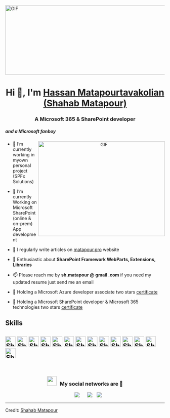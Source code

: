 <img align="center" top="500" height="220" width="800" alt="GIF" src="https://user-images.githubusercontent.com/2398297/219969905-ac6482e5-eda5-46f4-a4f4-508345793c5b.png" >

<h1 align="center">Hi 👋, I'm <a href="https://www.linkedin.com/in/shahabmatapour/" alt="Shahab Matapour" target="blank">
Hassan Matapourtavakolian (Shahab Matapour)</a></h1>
<h3 align="center">A Microsoft 365 & SharePoint developer</h3> <h5> and a Microsoft fanboy </h5>


<a target="_blank" align="center">
  <img align="right" top="500" height="300" width="400" alt="GIF" src="https://user-images.githubusercontent.com/2398297/219959750-029710cf-5ab1-43e0-b494-259bb9f8929d.gif">
</a>

- 🔭 I’m currently working in myown personal project (SPFx Solutions)

- 🌱 I’m currently Working on Microsoft SharePoint (online & on-prem) App development

<!-- - 🤝 I’m available for freelancing. -->

- 📝 I regularly write articles on [matapour.pro](http://www.matapour.pro) website

- 💬 Enthusiastic about **SharePoint Framework WebParts, Extensions, Libraries**

- 📫 Please reach me by **sh.matapour @ gmail .com** if you need my updated resume just send me an email 

- 📄 Holding a Microsoft Azure developer associate two stars <a href="https://www.credly.com/badges/56446ef9-a7d9-4fca-905e-4bdbd5ce3303/linked_in?t=rpecl6" target="blank">certificate</a>
- 📄 Holding a Microsoft SharePoint developer & Microsoft 365 technologies two stars <a href="https://www.credly.com/badges/1682e267-09b8-4223-a3b1-faa25ad9d44e/linked_in?t=rs0pgs" target="blank">certificate</a>

## Skills
<h2 align="left">
 <img alt="Shahab Matapour SharePoint" width ='32px' src ="https://user-images.githubusercontent.com/2398297/219961451-ae83981f-5e08-42f4-b2de-415b801a8b93.svg">
 <img alt="Shahab Matapour Azure" width ='32px' src ='https://user-images.githubusercontent.com/2398297/219961505-0af85da7-eba3-4d91-a85e-08048f903a3a.svg'> 
 <img alt="Shahab Matapour C#" width ='32px' src ="https://user-images.githubusercontent.com/2398297/219961565-88d3d2ab-255a-46e8-8f1f-d463b8eca7f9.svg">
 <img alt="Shahab Matapour TypeScript" width ='32px' src ="https://user-images.githubusercontent.com/2398297/219961659-d26aa572-25e4-4057-a20f-a3bb01292ade.svg">
<img alt="Shahab Matapour React" width ='32px' src ="https://user-images.githubusercontent.com/2398297/219962005-46a2d87b-533c-4a8d-8628-f1e7139c8c73.svg"> 
<img alt="Shahab Matapour SPFx" width ='32px' src ="https://user-images.githubusercontent.com/2398297/219962770-2a5a20fc-cda2-4d9a-b229-4d5afd5ddf4d.png"> 	
 <img alt="Shahab Matapour Azure Function" width ='32px' src ="https://user-images.githubusercontent.com/2398297/219962036-5a7f0c82-fafd-4b21-aa3b-6f8dcabf3e45.svg"> 
 <img alt="Shahab Matapour Azure Devops" width ='32px' src ="https://user-images.githubusercontent.com/2398297/219962173-ef74250f-a75d-4651-bb80-56f900bbb600.svg"> 
<img alt="Shahab Matapour Microsoft Graph" width ='32px' src ="https://user-images.githubusercontent.com/2398297/219962539-5f986f9a-0abc-4111-a386-1e20c7ab6faf.png">
<img alt="Shahab Matapour Power automate" width ='32px' src ="https://user-images.githubusercontent.com/2398297/219962062-ff71118d-bd33-4dee-add1-bdf4cd9060e0.svg"> 
<img alt="Shahab Matapour Power apps" width ='32px' src ="https://user-images.githubusercontent.com/2398297/219961942-c4b579e7-4c2e-49e9-ae5a-cab03f9f6fc6.svg">
 <img alt="Shahab Matapour JavaScript" width ='32px' src ="https://user-images.githubusercontent.com/2398297/219962151-f2bcceb6-27d2-4b73-b5af-892c83ee0433.svg">
 <img alt="Shahab Matapour Web api" width ='32px' src ="https://user-images.githubusercontent.com/2398297/219962382-88cd2ce2-7f99-46a0-8000-3249c30d3028.svg"> 
 <img alt="Shahab Matapour Microsoft Teams" width ='32px' src ="https://user-images.githubusercontent.com/2398297/219962400-4cab62a9-dd13-4ede-8587-47564a9f033a.png"> 
</h2>	

<br/>
<h3 align="center" > <img src="https://media.giphy.com/media/iY8CRBdQXODJSCERIr/giphy.gif" width="30" height="30" style="margin-right: 10px;">My social networks are 🤝 </h3>
<p align="center">
 <div align="center"  class="icons-social" style="margin-left: 10px;">
        <a style="margin-left: 10px;"  target="_blank" href="https://www.linkedin.com/in/shahabmatapour/">
			<img src="https://user-images.githubusercontent.com/2398297/219959919-dcd6d58f-8f61-4c2a-a750-0b9413cbc615.png"></a>
        <a style="margin-left: 10px;" target="_blank" href="https://github.com/Shmata">
		<a style="margin-left: 10px;" target="_blank" href="https://twitter.com/shahabmatapour">
			<img src="https://user-images.githubusercontent.com/2398297/219959954-7d09aff9-ca2c-40b5-82fa-6bdf371fb80a.png" ></a>
		<a style="margin-left: 10px;" target="_blank" alt="comming soon" href="https://www.youtube.com/">
				<img src="https://user-images.githubusercontent.com/2398297/219960084-ab32700c-e3c5-44ce-b106-7f73ec64f930.png" ></a>
      </div>

</p>

---

Credit: [Shahab Matapour](http://www.matapour.pro )



